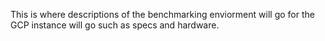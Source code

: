 This is where descriptions of the benchmarking enviorment will go for the GCP instance will go such as specs and hardware. 